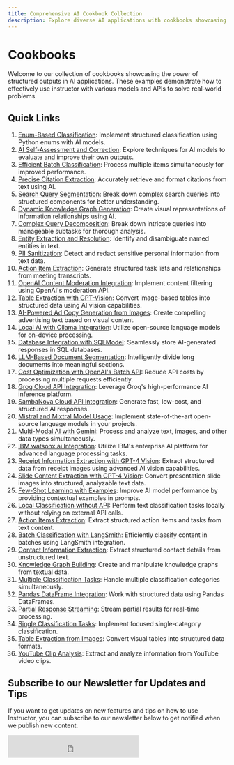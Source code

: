 ```yaml
---
title: Comprehensive AI Cookbook Collection
description: Explore diverse AI applications with cookbooks showcasing structured techniques for improved performance and efficiency.
---
```


# Cookbooks

Welcome to our collection of cookbooks showcasing the power of structured outputs in AI applications. These examples demonstrate how to effectively use instructor with various models and APIs to solve real-world problems.

## Quick Links

1. [Enum-Based Classification](classification.md): Implement structured classification using Python enums with AI models.
2. [AI Self-Assessment and Correction](self_critique.md): Explore techniques for AI models to evaluate and improve their own outputs.
3. [Efficient Batch Classification](bulk_classification.md): Process multiple items simultaneously for improved performance.
4. [Precise Citation Extraction](exact_citations.md): Accurately retrieve and format citations from text using AI.
5. [Search Query Segmentation](search.md): Break down complex search queries into structured components for better understanding.
6. [Dynamic Knowledge Graph Generation](knowledge_graph.md): Create visual representations of information relationships using AI.
7. [Complex Query Decomposition](planning-tasks.md): Break down intricate queries into manageable subtasks for thorough analysis.
8. [Entity Extraction and Resolution](entity_resolution.md): Identify and disambiguate named entities in text.
9. [PII Sanitization](pii.md): Detect and redact sensitive personal information from text data.
10. [Action Item Extraction](planning-tasks.md): Generate structured task lists and relationships from meeting transcripts.
11. [OpenAI Content Moderation Integration](moderation.md): Implement content filtering using OpenAI's moderation API.
12. [Table Extraction with GPT-Vision](extracting_tables.md): Convert image-based tables into structured data using AI vision capabilities.
13. [AI-Powered Ad Copy Generation from Images](image_to_ad_copy.md): Create compelling advertising text based on visual content.
14. [Local AI with Ollama Integration](ollama.md): Utilize open-source language models for on-device processing.
15. [Database Integration with SQLModel](sqlmodel.md): Seamlessly store AI-generated responses in SQL databases.
16. [LLM-Based Document Segmentation](document_segmentation.md): Intelligently divide long documents into meaningful sections.
17. [Cost Optimization with OpenAI's Batch API](batch_job_oai.md): Reduce API costs by processing multiple requests efficiently.
18. [Groq Cloud API Integration](groq.md): Leverage Groq's high-performance AI inference platform.
19. [SambaNova Cloud API Integration](sambanova.md): Generate fast, low-cost, and structured AI responses.
20. [Mistral and Mixtral Model Usage](mistral.md): Implement state-of-the-art open-source language models in your projects.
21. [Multi-Modal AI with Gemini](multi_modal_gemini.md): Process and analyze text, images, and other data types simultaneously.
22. [IBM watsonx.ai Integration](watsonx.md): Utilize IBM's enterprise AI platform for advanced language processing tasks.
23. [Receipt Information Extraction with GPT-4 Vision](extracting_receipts.md): Extract structured data from receipt images using advanced AI vision capabilities.
24. [Slide Content Extraction with GPT-4 Vision](extract_slides.md): Convert presentation slide images into structured, analyzable text data.
25. [Few-Shot Learning with Examples](examples.md): Improve AI model performance by providing contextual examples in prompts.
26. [Local Classification without API](local_classification.md): Perform text classification tasks locally without relying on external API calls.
27. [Action Items Extraction](action_items.md): Extract structured action items and tasks from text content.
28. [Batch Classification with LangSmith](batch_classification_langsmith.md): Efficiently classify content in batches using LangSmith integration.
29. [Contact Information Extraction](extract_contact_info.md): Extract structured contact details from unstructured text.
30. [Knowledge Graph Building](building_knowledge_graph.md): Create and manipulate knowledge graphs from textual data.
31. [Multiple Classification Tasks](multiple_classification.md): Handle multiple classification categories simultaneously.
32. [Pandas DataFrame Integration](pandas_df.md): Work with structured data using Pandas DataFrames.
33. [Partial Response Streaming](partial_streaming.md): Stream partial results for real-time processing.
34. [Single Classification Tasks](single_classification.md): Implement focused single-category classification.
35. [Table Extraction from Images](tables_from_vision.md): Convert visual tables into structured data formats.
36. [YouTube Clip Analysis](youtube_clips.md): Extract and analyze information from YouTube video clips.

## Subscribe to our Newsletter for Updates and Tips

If you want to get updates on new features and tips on how to use Instructor, you can subscribe to our newsletter below to get notified when we publish new content.

<iframe src="https://embeds.beehiiv.com/2faf420d-8480-4b6e-8d6f-9c5a105f917a?slim=true" data-test-id="beehiiv-embed" height="52" frameborder="0" scrolling="no" style="margin: 0; border-radius: 0px !important; background-color: transparent;"></iframe>
